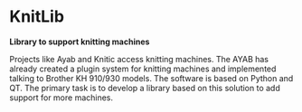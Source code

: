 # KnitLib
**Library to support knitting machines** 

Projects like Ayab and Knitic access knitting machines. The AYAB has already created a plugin system for knitting machines and implemented talking to Brother KH 910/930 models. The software is based on Python and QT. The primary task is to develop a library based on this solution to add support for more machines.

